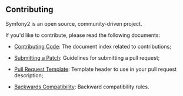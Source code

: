 Contributing
------------

Symfony2 is an open source, community-driven project.

If you'd like to contribute, please read the following documents:

* [Contributing Code][1]: The document index related to contributions;

* [Submitting a Patch][2]: Guidelines for submitting a pull request;

* [Pull Request Template][3]: Template header to use in your pull request
  description;

* [Backwards Compatibility][4]: Backward compatibility rules.

[1]: http://symfony.com/doc/current/contributing/code/index.html
[2]: http://symfony.com/doc/current/contributing/code/patches.html#check-list
[3]: http://symfony.com/doc/current/contributing/code/patches.html#make-a-pull-request
[4]: http://symfony.com/doc/current/contributing/code/bc.html#working-on-symfony-code
